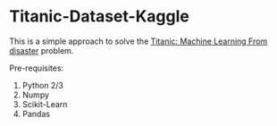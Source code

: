 # Titanic-Dataset-Kaggle
This is a simple approach to solve the <a href="https://www.kaggle.com/c/titanic"> Titanic: Machine Learning From disaster</a> problem.

Pre-requisites:
1. Python 2/3
2. Numpy
3. Scikit-Learn
4. Pandas


